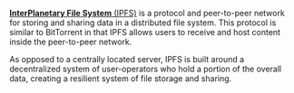 [**InterPlanetary File System** \(IPFS\)](https://en.wikipedia.org/wiki/InterPlanetary_File_System) is a protocol and peer-to-peer network for storing and sharing data in a distributed file system. This protocol is similar to BitTorrent in that IPFS allows users to receive and host content inside the peer-to-peer network. 

As opposed to a centrally located server, IPFS is built around a decentralized system of user-operators who hold a portion of the overall data, creating a resilient system of file storage and sharing. 